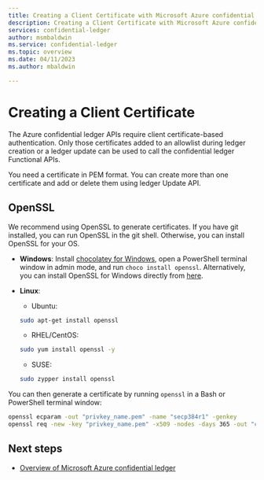 ```yaml
---
title: Creating a Client Certificate with Microsoft Azure confidential ledger
description: Creating a Client Certificate with Microsoft Azure confidential ledger
services: confidential-ledger
author: msmbaldwin
ms.service: confidential-ledger
ms.topic: overview
ms.date: 04/11/2023
ms.author: mbaldwin

---
```

# Creating a Client Certificate

The Azure confidential ledger APIs require client certificate-based authentication. Only those certificates added to an allowlist during ledger creation or a ledger update can be used to call the confidential ledger Functional APIs.

You need a certificate in PEM format. You can create more than one certificate and add or delete them using ledger Update API.

## OpenSSL

We recommend using OpenSSL to generate certificates. If you have git installed, you can run OpenSSL in the git shell. Otherwise, you can install OpenSSL for your OS.

- **Windows**: Install [chocolatey for Windows](https://chocolatey.org/install), open a PowerShell terminal window in admin mode, and run `choco install openssl`. Alternatively, you can install OpenSSL for Windows directly from [here](http://gnuwin32.sourceforge.net/packages/openssl.htm).
- **Linux**:
  - Ubuntu:

  ```bash
  sudo apt-get install openssl
  ```

  - RHEL/CentOS:

  ```bash
  sudo yum install openssl -y
  ```

  - SUSE:

  ```bash
  sudo zypper install openssl
  ```

You can then generate a certificate by running `openssl` in a Bash or PowerShell terminal window:

```bash
openssl ecparam -out "privkey_name.pem" -name "secp384r1" -genkey
openssl req -new -key "privkey_name.pem" -x509 -nodes -days 365 -out "cert.pem" -"sha384" -subj=/CN="ACL Client Cert"
```

## Next steps

- [Overview of Microsoft Azure confidential ledger](overview.md)
